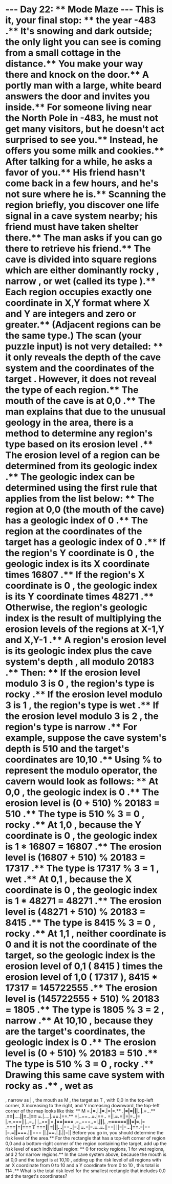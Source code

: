 --- Day 22: ** Mode Maze ---
This is it, your final stop: ** the year
-483
.** It's snowing and dark outside; the only light you can see is coming from a small cottage in the distance.** You make your way there and knock on the door.**
A portly man with a large, white beard answers the door and invites you inside.** For someone living near the North Pole in -483, he must not get many visitors, but he doesn't act surprised to see you.** Instead, he offers you some milk and cookies.**
After talking for a while, he asks a favor of you.** His friend hasn't come back in a few hours, and he's not sure where he is.**  Scanning the region briefly, you discover one life signal in a cave system nearby; his friend must have taken shelter there.**  The man asks if you can go there to retrieve his friend.**
The cave is divided into square
regions
which are either dominantly
rocky
,
narrow
, or
wet
(called its
type
).** Each region occupies exactly one
coordinate
in
X,Y
format where
X
and
Y
are integers and zero or greater.** (Adjacent regions can be the same type.**)
The scan (your puzzle input) is not very detailed: ** it only reveals the
depth
of the cave system and the
coordinates of the target
.** However, it does not reveal the type of each region.** The mouth of the cave is at
0,0
.**
The man explains that due to the unusual geology in the area, there is a method to determine any region's type based on its
erosion level
.** The erosion level of a region can be determined from its
geologic index
.** The geologic index can be determined using the first rule that applies from the list below: **
The region at
0,0
(the mouth of the cave) has a geologic index of
0
.**
The region at the coordinates of the target has a geologic index of
0
.**
If the region's
Y
coordinate is
0
, the geologic index is its
X
coordinate times
16807
.**
If the region's
X
coordinate is
0
, the geologic index is its
Y
coordinate times
48271
.**
Otherwise, the region's geologic index is the result of multiplying the erosion
levels
of the regions at
X-1,Y
and
X,Y-1
.**
A region's
erosion level
is its
geologic index
plus the cave system's
depth
, all
modulo
20183
.** Then: **
If the
erosion level modulo
3
is
0
, the region's type is
rocky
.**
If the
erosion level modulo
3
is
1
, the region's type is
wet
.**
If the
erosion level modulo
3
is
2
, the region's type is
narrow
.**
For example, suppose the cave system's depth is
510
and the target's coordinates are
10,10
.** Using
%
to represent the modulo operator, the cavern would look as follows: **
At
0,0
, the geologic index is
0
.** The erosion level is
(0 + 510) % 20183 = 510
.** The type is
510 % 3 = 0
,
rocky
.**
At
1,0
, because the
Y
coordinate is
0
, the geologic index is
1 * 16807 = 16807
.** The erosion level is
(16807 + 510) % 20183 = 17317
.** The type is
17317 % 3 = 1
,
wet
.**
At
0,1
, because the
X
coordinate is
0
, the geologic index is
1 * 48271 = 48271
.** The erosion level is
(48271 + 510) % 20183 = 8415
.** The type is
8415 % 3 = 0
,
rocky
.**
At
1,1
, neither coordinate is
0
and it is not the coordinate of the target, so the geologic index is the erosion level of
0,1
(
8415
) times the erosion level of
1,0
(
17317
),
8415 * 17317 = 145722555
.** The erosion level is
(145722555 + 510) % 20183 = 1805
.** The type is
1805 % 3 = 2
,
narrow
.**
At
10,10
, because they are the target's coordinates, the geologic index is
0
.** The erosion level is
(0 + 510) % 20183 = 510
.** The type is
510 % 3 = 0
,
rocky
.**
Drawing this same cave system with rocky as
.**
, wet as
=
, narrow as
|
, the mouth as
M
, the target as
T
, with
0,0
in the top-left corner,
X
increasing to the right, and
Y
increasing downward, the top-left corner of the map looks like this: **
M
=.**|=.**|.**|=.**|=|=.**
.**|=|=|||.**.**|.**=.**.**.**
.**==|.**.**.**.**||=.**.**|==
=.**|.**.**.**.**|.**==.**|==.**
=|.**.**==.**.**.**=.**|==.**.**
=||.**=.**=||=|=.**.**|=
|.**=.**===|||.**.**=.**.**|
|.**.**==||=.**|==|===
.**=.**.**===.**.**=|.**|||.**
.**======|||=|=.**|=
.**===|=|===
T
===||
=|||.**.**.**|==.**.**|=.**|
=.**=|=.**=.**.**=.**||==|
||=|=.**.**.**|==.**=|==
|=.**=||===.**|||===
||.**|==.**|.**|.**||=||
Before you go in, you should determine the
risk level
of the area.** For the rectangle that has a top-left corner of region
0,0
and a bottom-right corner of the region containing the target, add up the risk level of each individual region: **
0
for rocky regions,
1
for wet regions, and
2
for narrow regions.**
In the cave system above, because the mouth is at
0,0
and the target is at
10,10
, adding up the risk level of all regions with an
X
coordinate from
0
to
10
and a
Y
coordinate from
0
to
10
, this total is
114
.**
What is the total risk level for the smallest rectangle that includes
0,0
and the target's coordinates?
